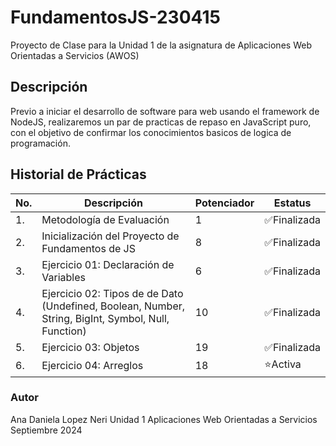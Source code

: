 # FundamentosJS-230415
Proyecto de Clase para la Unidad 1 de la asignatura de Aplicaciones Web Orientadas a Servicios (AWOS)


## Descripción

Previo a iniciar el desarrollo de software para web usando el framework de NodeJS, realizaremos un par de practicas de repaso en JavaScript puro, con el objetivo de confirmar los conocimientos basicos de logica de programación.


## Historial de Prácticas

|No.|Descripción|Potenciador|Estatus|
|--|--|--|--|
|1.|Metodología de Evaluación|1| ✅Finalizada|
|2.|Inicialización del Proyecto de Fundamentos de JS|8| ✅Finalizada|
|3.|Ejercicio 01: Declaración de Variables|6| ✅Finalizada|
|4.|Ejercicio 02: Tipos de de Dato (Undefined, Boolean, Number, String, BigInt, Symbol, Null, Function)|10| ✅Finalizada|
|5.|Ejercicio 03: Objetos|19| ✅Finalizada|
|6.|Ejercicio 04: Arreglos|18| ⭐Activa|


### Autor
Ana Daniela Lopez Neri
Unidad 1
Aplicaciones Web Orientadas a Servicios 
Septiembre 2024